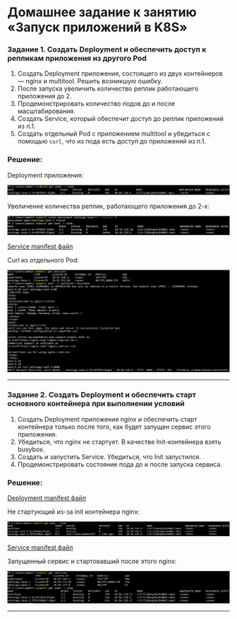 # Домашнее задание к занятию «Запуск приложений в K8S»

### Задание 1. Создать Deployment и обеспечить доступ к репликам приложения из другого Pod

1. Создать Deployment приложения, состоящего из двух контейнеров — nginx и multitool. Решить возникшую ошибку.
2. После запуска увеличить количество реплик работающего приложения до 2.
3. Продемонстрировать количество подов до и после масштабирования.
4. Создать Service, который обеспечит доступ до реплик приложений из п.1.
5. Создать отдельный Pod с приложением multitool и убедиться с помощью `curl`, что из пода есть доступ до приложений из п.1.

### Решение:


Deployment приложения:  

![get pods](./img/getpods.PNG)  

Увеличение количества реплик, работающего приложения до 2-х:  

![scale](./img/scale.PNG)  

[Service manifest файл](./man/service.yml)

Curl из отдельного Pod:

![curl](./img/curl.PNG)  

------

### Задание 2. Создать Deployment и обеспечить старт основного контейнера при выполнении условий

1. Создать Deployment приложения nginx и обеспечить старт контейнера только после того, как будет запущен сервис этого приложения.
2. Убедиться, что nginx не стартует. В качестве Init-контейнера взять busybox.
3. Создать и запустить Service. Убедиться, что Init запустился.
4. Продемонстрировать состояние пода до и после запуска сервиса.

### Решение:

[Deployment manifest файл](./man/deployment%202.yaml)  

Не стартующий из-за init контейнера nginx:  

![get pods 2](./img/getpods2.PNG)

[Service manifest файл](./man/service%202.yml)  

Запущенный сервис и стартовавший после этого nginx:  

![get pods 3](./img/getpods3.PNG)

------